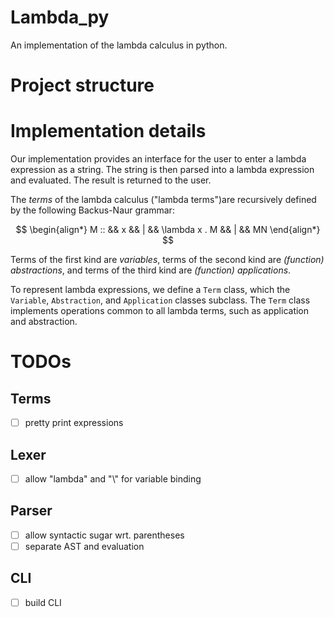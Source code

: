 # Lambda_py

An implementation of the lambda calculus in python.

# Project structure

# Implementation details

Our implementation provides an interface for the user to enter a lambda expression as a string.
The string is then parsed into a lambda expression and evaluated.
The result is returned to the user.

The _terms_ of the lambda calculus ("lambda terms")are recursively defined by the following Backus-Naur grammar:

$$
\begin{align*}
M :: &&  x && | && \lambda x . M && | && MN
\end{align*}
$$

Terms of the first kind are _variables_, terms of the second kind are _(function) abstractions_, and terms of the third kind are _(function) applications_.

To represent lambda expressions, we define a `Term` class, which the `Variable`, `Abstraction`, and `Application` classes subclass.
The `Term` class implements operations common to all lambda terms, such as application and abstraction.

# TODOs

## Terms

- [ ] pretty print expressions

## Lexer

- [ ] allow "lambda" and "\\" for variable binding

## Parser

- [ ] allow syntactic sugar wrt. parentheses
- [ ] separate AST and evaluation

## CLI

- [ ] build CLI

